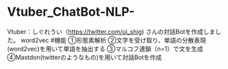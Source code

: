 # Vtuber_ChatBot-NLP-
Vtuber：しぐれうい（https://twitter.com/ui_shig) さんの対話Botを作成しました。
word2vec
#機能
①形態素解析
②文字を受け取り、単語の分散表現(word2vec)を用いて単語を抽出する
③マルコフ連鎖（n=1）で文を生成
④Mastdon(twitterのようなもの)を用いて対話Botを作成
